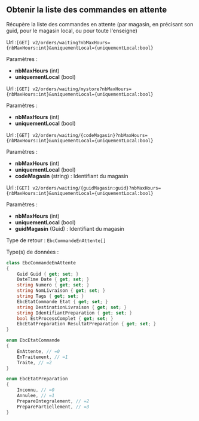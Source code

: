 ## <span id='listeenattente'>Obtenir la liste des commandes en attente</span>

Récupère la liste des commandes en attente (par magasin, en précisant son guid, pour le magasin local, ou pour toute l'enseigne)

Url :`[GET] v2/orders/waiting?nbMaxHours={nbMaxHours:int}&uniquementLocal={uniquementLocal:bool}`

Paramètres : 

- **nbMaxHours** (int)
- **uniquementLocal** (bool)

Url :`[GET] v2/orders/waiting/mystore?nbMaxHours={nbMaxHours:int}&uniquementLocal={uniquementLocal:bool}`

Paramètres : 

- **nbMaxHours** (int)
- **uniquementLocal** (bool)

Url :`[GET] v2/orders/waiting/{codeMagasin}?nbMaxHours={nbMaxHours:int}&uniquementLocal={uniquementLocal:bool}`

Paramètres : 

- **nbMaxHours** (int)
- **uniquementLocal** (bool)
- **codeMagasin** (string) : Identifiant du magasin

Url :`[GET] v2/orders/waiting/{guidMagasin:guid}?nbMaxHours={nbMaxHours:int}&uniquementLocal={uniquementLocal:bool}`

Paramètres : 

- **nbMaxHours** (int)
- **uniquementLocal** (bool)
- **guidMagasin** (Guid) : Identifiant du magasin

Type de retour : `EbcCommandeEnAttente[]`

Type(s) de données :

```csharp
class EbcCommandeEnAttente
{
	Guid Guid { get; set; }
	DateTime Date { get; set; }
	string Numero { get; set; }
	string NomLivraison { get; set; }
	string Tags { get; set; }
	EbcEtatCommande Etat { get; set; }
	string DestinationLivraison { get; set; }
	string IdentifiantPreparation { get; set; }
	bool EstProcessComplet { get; set; }
	EbcEtatPreparation ResultatPreparation { get; set; }
}

enum EbcEtatCommande
{
	EnAttente, // =0
	EnTraitement, // =1
	Traite, // =2
}

enum EbcEtatPreparation
{
	Inconnu, // =0
	Annulee, // =1
	PrepareIntegralement, // =2
	PreparePartiellement, // =3
}

```
